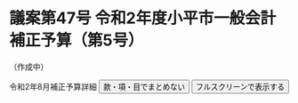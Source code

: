 # 議案第47号 令和2年度小平市一般会計補正予算（第5号）
（作成中）

<!--
<i class="fa fa-gavel" aria-hidden="true"></i> 総務委員会付託

<fieldset class="point">
  <legend>
    <h2 class="point"> ポイント </h2>
  </legend>
  <p class="point">✔ 総額約億円 ＝ 国億 ＋ 都億 ＋ 小平市 ( 市債億 ＋ 一般財源億円 )</p>
  <p class="point">✔ </p>
  <p class="point">✔ </p>
  <p class="point">✔ </p>
  <p class="point">✔ </p>
  <p class="point">✔ </p>
  <p class="point">✔ </p>
</fieldset>

<fieldset class="sanpi">
  <legend>
    <h2 class="sanpi">❌⭕️ 私（安竹洋平）の判断： </h2>
  </legend>
  <p class="sanpi NG">❌ </p>
  <p class="sanpi OK">⭕️ </p>
</fieldset>

## 目次
- [概要](#概要)
- [解説](#解説)
  - [補正予算を分析する](#補正予算を分析する)
    - [👁️‍🗨️ふらっとビューア予算歳出 ver 1.0](#ふらっとビューア予算歳出-ver-10)
    - [ふらっとビューアで予算詳細を見る](#ふらっとビューアで予算詳細を見る)
    - [それぞれの費用内訳](#それぞれの費用内訳)
      - [教育費](#教育費)、[総務費](#総務費)、[民生費](#民生費)、[衛生費](#衛生費)、[商工費](#商工費)、[土木費](#土木費)
- [主な質疑（発言順）](#主な質疑発言順)
  - [＠ 本会議](#-本会議)
  - [＠ 総務委員会](#-総務委員会)
    - [総務委員会での賛否](#総務委員会での賛否)
- [本会議でのやり取り](#本会議でのやり取り)
  - [原案に対する討論](#原案に対する討論)
  - [原案に対する賛否](#原案に対する賛否)

## 概要


<details>
<summary>市長報告（クリックで開きます）</summary>

>
</details>

## 解説

### 🕵補正予算を分析する

次に補正予算の内容を見ていきたいと思います。まずは歳入です。

<div id="sainyu-hosei-summary" style="width:100%;height: 350px; margin-top:50px;"></div>
<script type="text/javascript">
  google.charts.load('current', {'packages':['corechart']});
  google.charts.setOnLoadCallback(drawChart);
  function drawChart() {
    var data = google.visualization.arrayToDataTable([
      ['項目', '億円', { role: 'annotation' }],
      ['繰越金', 11.3,   11.3],
      ['地方交付税',    3.91,   3.91],
      ['市債',   2.30,   2.30],
      ['国庫支出金\n国庫補助金',    2.05,   2.05],
      ['都支出金\n都補助金', 0.221,   0.221],
      ['繰入金\n特別会計繰入金', 0.228,   0.228],
      ['諸収入\n雑入', 0.0014, 0.0014],
      ['財産収入\n財産売払収入', -0.0040,   -0.0040],
      ['使用料',    -0.028,   -0.028],
      ['繰入金\n基金繰入金', -2.23,   -2.23],
    ]);
    var options = {
      fontName: "UD デジタル 教科書体 N-R",
      legend: {
        position: 'in',
        alignment: 'end',
        maxLines: 3,
        textStyle: {
          fontSize: 16
        },
      },
      title: '歳入補正額',
      titleTextStyle: {
          fontSize: 18
      },
      series: {
        0: {
            annotations: {
              textStyle: {
                color: 'black',
                fontName: 'UD デジタル 教科書体 N-R',
                fontSize: 18,
              },
            },
        }
      },
      vAxis: {
        format: '#.##億円',
        textStyle: {
          fontName: 'UD デジタル 教科書体 N-R',
          fontSize: 18,
        },
        viewWindow: {
          min: -3,
          max: 14
        },
      },
      chartArea:{top:30,height:'75%'}
    };
    var chart = new google.visualization.ColumnChart(document.getElementById('sainyu-hosei-summary'));
    chart.draw(data, options);
  }
</script>

歳入を金額順に並べました。

<div id="saisyutu-zaigen-summary" style="width:100%;height: 600px;margin-top:50px;"></div>
<script type="text/javascript">
  google.charts.load('current', {'packages':['corechart']});
  google.charts.setOnLoadCallback(drawChart);
  function drawChart() {
    var data = google.visualization.arrayToDataTable([
      ['項目', '使用料及び手数料', '国庫支出金', '都支出金', '諸収入', '地方債', 'その他', '一般財源', 'total', { role: 'annotation' }],
      ['総務費', -0.0280,         0.394,       0,         0.0199,   0.105,    -0.00400, 11.4,      0,       11.9],
      ['民生費', 0,               1.930,       0.484,     0,        0.361,    0,        4.12,      0,       6.90],
      ['衛生費', 0,               0,           0.0751,    0,        0,        0,        0.0674,    0,       0.142],
      ['予備費', 0,               0,           0,         0,        0,        0,        0.0559,    0,       0.0559],
      ['消防費', 0,               0.00062,     0.00126,   0,        0,        0,        0.00001,   0,       0.00189],
      ['商工費', 0,               0,           -0.0060,   0,        0,        0,        -0.0102,   0,       -0.0162],
      ['農業費', 0,               0,           -0.0060,   0,        0,        0,        -0.0207,   0,       -0.0267],
      ['議会費', 0,               0,           0,         0,        0,        0,        -0.0349,   0,       -0.0349],
      ['土木費', 0,               -0.278,      -0.199,    0,        0,        0,        0.123,     0,       -0.354],
      ['教育費', 0,               0,           -0.127,    -0.0185,  0.0590,   -0.528,   -0.174,    0,       -0.789],
    ]);
    var options = {
      fontName: "UD デジタル 教科書体 N-R",
      legend: {
        position: 'out',
        alignment: 'end',
      },
      title: '歳出補正額＆財源内訳（億円）',
      titleTextStyle: {
          fontSize: 18
      },
      pieSliceText: "value",
      chartArea:{top:30,height:'75%'},
      isStacked: true,
      hAxis: {
        slantedTextAngle: 60,
        maxTextLines: 3,
      },
      series: {
        5: {
            annotations: {
              format: '#.##億円',
              textStyle: {
                color: 'black',
                fontName: 'UD デジタル 教科書体 N-R',
                fontSize: 14,
              },
            },
            color: "white",
            visibleInLegend: false
        }
      },
      vAxis: {
        format: '#.##億円',
        textStyle: {
          fontName: 'UD デジタル 教科書体 N-R',
          fontSize: 18,
        },
        viewWindow: {
          min: -1,
          max: 13
        },
      },
      hAxis: {
        textStyle: {
          color: 'black',
          fontName: 'UD デジタル 教科書体 N-R',
        },
      },
    };
    var chart = new google.visualization.ColumnChart(document.getElementById('saisyutu-zaigen-summary'));
    chart.draw(data, options);
  }
</script>

次に歳出について、財源を含めて金額順に並べました。今回最も歳出が大きいのは教育費の約6.5億円で、そのうち約5億円がGIGAスクール構想実現のための経費です。教育費の大半が国庫支出金で賄われていますが、市債1.33億円と、一般財源からも2,470万円が投じられています。それぞれの内訳は以下で説明します。


<div id="kurikosi-meikyo-summary" style="width:100%;height: 350px;margin-top:100px;"></div>
<script type="text/javascript">
  google.charts.load('current', {'packages':['corechart']});
  google.charts.setOnLoadCallback(drawChart);
  function drawChart() {
    var data = google.visualization.arrayToDataTable([
      ['項目', '億円', { role: 'annotation' }],
      ['総務費', 1.88,   1.88],
      ['衛生費', 0.342,  0.342],
      ['民生費', 0,      0],
      ['商工費', 0,      0],
      ['土木費', 0,      0],
      ['教育費', 0,      0],
      ['予備費', 0,      0],
    ]);
    var options = {
      fontName: "UD デジタル 教科書体 N-R",
      legend: {
        position: 'in',
        alignment: 'end',
        maxLines: 3,
        textStyle: {
          fontSize: 16
        },
      },
      title: '歳出のうち繰越明許費（年度内の完了が見込めない分）',
      titleTextStyle: {
          fontSize: 18
      },
      series: {
        0: {
            annotations: {
              textStyle: {
                color: 'black',
                fontName: 'UD デジタル 教科書体 N-R',
                fontSize: 18,
              },
            },
        }
      },
      vAxis: {
        format: '#.##億円',
        textStyle: {
          fontName: 'UD デジタル 教科書体 N-R',
          fontSize: 18,
        },
        viewWindow: {
          min: 0,
          max: 8
        },
      },
      chartArea:{top:30,height:'75%'}
    };
    var chart = new google.visualization.ColumnChart(document.getElementById('kurikosi-meikyo-summary'));
    chart.draw(data, options);
  }
</script>

なお、年度内の完了が見込めない分として約2.2億円が繰越明許費に計上されます。これについて「緊急性のあるコロナ対策に使うべき資金を繰越しして使うとはなにごとか」と問題視する議員も多かったです。私は、内容さえ良ければ、繰越しがあること自体は特に問題ないと思います。しかし以下に記載するように、内容に問題があります。

#### 👁️‍🗨️ふらっとビューア（予算歳出） ver 1.0
小平市の予算書は読みにくく、検索、抽出、並べ替え等のデータ操作ができません。そこでふらっとビューア（予算歳出）というソフトをつくりました。
歳出予算をいろいろな側面から分析することができます。（＊金額の単位は「千円」です）。

続いて、このビューアの使い方とともに、補正予算（歳出）の詳細を見ていきたいと思います。
-->

<div id="grid-container">
  <div class="grid-header" id="grid-header-div" style="width:100%">
    <label>令和2年8月補正予算詳細</label>
    <button id="grouping">款・項・目でまとめない</button>
    <button id="fullscreen">フルスクリーンで表示する</button>
  </div>
  <div id="saisyutu-detail"></div>
</div>

<link rel="stylesheet" href="../css-each/slick.grid.css" type="text/css"/>
<link rel="stylesheet" href="../css-each/jquery-ui.css" type="text/css"/>
<link rel="stylesheet" href="../css-each/slick.pager.css" type="text/css"/>
<link rel="stylesheet" href="../css-each/examples.css" type="text/css"/>
<script src="../js-each/lib/jquery-1.12.4.min.js"></script>
<script src="../js-each/lib/jquery-ui.min.js"></script>

<script src="../js-each/lib/jquery.event.drag-2.3.0.js"></script>
<script src="../js-each/lib/slick.core.js"></script>
<script src="../js-each/lib/slick.formatters.js"></script>
<script src="../js-each/lib/slick.grid.js"></script>
<script src="../js-each/lib/slick.dataview.js"></script>
<script src="../js-each/lib/slick.pager.js"></script>
<script src="../js-each/lib/slick.resizer.js"></script>
<script src="../js-each/lib/slick.groupitemmetadataprovider.js"></script>
<script src="../js-each/lib/slick.autotooltips.js"></script>
<script src="../js-each/lib/slick.cellrangedecorator.js"></script>
<script src="../js-each/lib/slick.cellrangeselector.js"></script>
<script src="../js-each/lib/slick.cellselectionmodel.js"></script>
<script src="../js-each/lib/slick.cellexternalcopymanager.js"></script>
<script src="../js-each/lib/jquery.ui.touch-punch.min.js"></script>
<script src="../js-each/20200908.js"></script>
<script src="../js-each/slickgrid-src.js"></script>

<!--

[4号補正予算補足.xls](4号補正予算補足.xlsx)


#### ふらっとビューアで予算詳細を見る

さて突然ですが、ここからは、ふらっとビューアの使い方を😃タローと🐶ポチの会話形式にてお送りします。

🤔 市債1.33億円は全額GIGAスクールに使われているということだけれど、ふらっとビューアでもそれが調べられるの？

🐶 簡単だワン。次の図を見るワン。（クリック/タップで拡大表示します）  
<img src="./chihosai-filtered.png" alt="ふらっとビューア・地方債フィルタ" data-zoomable="">  
まず、左上の方にある『款・項・目でまとめない』ボタンを押すと、図のように費用項目一覧が表示されるワン。そうしたら「地方債（市債）」のフィルタに「>0」を入れるワン。これで、市債の金額が0より大きい事業、つまり「市債が使われている事業」を全て抽出できるワン。

🤔 「小（中）学校施設維持管理事業」が表示されてるね、これがGIGAスクール？

🐶 事業名からどんな内容なのかが分からないときには、この事業名でまたフィルタをかければいいワン。今回はGIGAスクール構想を進めるための事業だということが分かるワン。他には出てこないので、市債全額がこの事業に使われていることが分かるワン。
<img src="./sisetu-iji-jigyo-filtered.png" alt="ふらっとビューア・施設維持管理事業フィルタ" data-zoomable="">

😲 なるほど。ところで最初にフィルタに入れた「>0」はどういう意味？

🐶 「0より大きい数値だけ抽出せよ」という意味だワン。数値列には以下の記号が使えるワン。

<table class="simple">
<caption style="text-align:left;">数値列のフィルタに使用できる記号</caption>
<tr><th>記号</th><th>意味</th><th>例</th><th>例の意味</th></tr>
<tr><td>=</td><td>等しい</td><td>=123</td><td>123と等しいものだけ抽出</td></tr>
<tr><td>!=</td><td>等しくない</td><td>!=123</td><td>123と等しくないものだけ抽出</td></tr>
<tr><td>></td><td>より大きい</td><td>>123</td><td>123より大きいものだけ抽出</td></tr>
<tr><td>>=</td><td>以上</td><td>>=123</td><td>123以上のものだけ抽出</td></tr>
<tr><td><</td><td>より小さい</td><td><123</td><td>123より小さいものだけ抽出</td></tr>
<tr><td><=</td><td>以下</td><td><=123</td><td>123以下のものだけ抽出</td></tr>
</table>

😮 ふ～ん。ところで「小（中）学校施設維持管理事業」の詳細を見ると、「電算関係業務委託」と「教材教具等購入費」で、タブレットPC端末、電源キャビネットと書いてあるけれども、電算関係業務委託ってなに？タブレットの台数や用途は？

🐶 予算書のデータから分かるのはここまで。さらに詳しい内容は、別の資料を見たり理事者に確認したりする必要があるワン。今回は後述する質疑を参考にして欲しいワン。

😟 予算書にもう少し情報を追記してほしいところだね。GIGAスクール関係の他の費用は見られる？

🐶 タグのところにデータが入っていれば検索できるワン。今回は「GIGAスクール構想実施による増」というワードが設定されているので、すぐに検索できるワン  
<img src="./giga-filtered.png" alt="ふらっとビューア・GIGAフィルタ" data-zoomable="">

😲 「通信運搬費」というのが新しくヒットしたね。これはたしか、お知らせを郵送する際の送料などのことだったね。

🐶 そうだワン。ちなみに文字の列には今のところ以下2つの記号が使えるワン。

<table class="simple">
<caption style="text-align:left;">文字列のフィルタに使用できる記号</caption>
<tr><th>記号</th><th>意味</th><th>例</th><th>例の意味</th></tr>
<tr><td>=</td><td>完全一致</td><td>=修繕料</td><td>「修繕料」と完全に一致するものだけ抽出</td></tr>
<tr><td>!</td><td>不一致</td><td>!修繕料</td><td>「修繕料」を含まないものだけ抽出</td></tr>
</table>

🐶 さて、市債の使い道は分かったので一旦置いておいて、今度はためしに費用の金額順に並べて「なにに大きなお金を使っているのか」を確認してみるワン。列のタイトルをクリックすると並べ替えができるので、「金額」を2回クリックして降順に並べ替えるワン。GIGAスクールについては先ほど調べたので、タグのフィルターに「!GIGA」と入力して、抽出しないようにしておくワン。  
<img src="./amount-rank.png" alt="ふらっとビューア・金額で並べ替え" data-zoomable="">

🐶 ちなみに詳細のところに▼が記載されているものは、詳細が複数行に渡ることを示していて、マウスカーソルを乗せるかクリックすることで、その内容が表示されるワン。  
<img src="./detail-show.png" alt="ふらっとビューア・詳細表示" data-zoomable="">

😐 ふむふむ。一番金額の多い2.6億円の地域活性化事業って？

🐶 これは[補足資料](4号補正予算補足.xslx)に書いてあるのだけれど、キャッシュレス購入へのポイント付与事業だワン。市内店舗等でキャッシュレス購入を行った際に30%ポイント還元するという事業用の資金で、全額臨時交付金を充当するものだワン。

😐 あと、昭和病院の負担金が約1.8億円もあるの？

🐶 新型コロナウイルス感染症の影響で昭和病院の収益が下がっていて、それを補填するための支出だワン。詳しくは以下の答弁概要を見るワン。これも全額臨時交付金の充当だワン。ここで思うのは、病院に来院する人が減っているのであれば、全体の医療費が下がることで市民には良いことのはず、ということ。それから今後この補填金をずっと支払わなくてはならないような契約になっているのか等についても、精査の必要があるワン。

> 昭和病院はコロナの影響で外来・入院ともにかなりの減で、今年度中の影響額は約7.5億円。東京都補正予算（総額200億円、130の医療機関に）での財政支援で1～2億円が昭和病院に来る。それを除いたうち、主幹部長会、開設者協議会等で協議し、限度5億円を決定。小平市の負担分1.8億円は令和2年度の分布金を参考に決定。（篠宮 健康保険担当部長の答弁を、安竹が要約）

😐 庁舎エレベーターの改修に1.2億円と書いてあるけれども、故障でもしたの？

🐶 本庁舎のエレベーター2機分、コロナ禍に対応して、空調設備を新しくするための改修工事だそうだワン。故障しているわけでも、すぐに特別なメンテナンスが必要なわけでもないワン。

😱 そんな不急のことに1.2億円も支出しているの？！

🐶 それ以外にも、以下に説明があるけれど、ツケ払い、不急のものへの支出が多いワン。もっとICT環境整備など将来のことに投資して欲しいワン。このままだと、市税も減るわけだし、すごいスピードで先細りになると思うワン。

#### それぞれの費用内訳
ここからはそれぞれの費用について詳細を見ていきます。

##### 教育費

<div id="kyouiku-hi-uchiwake" style="width:100%;height: 350px;"></div>
<script type="text/javascript">
  google.charts.load('current', {'packages':['corechart']});
  google.charts.setOnLoadCallback(drawChart);
  function drawChart() {
    var data = google.visualization.arrayToDataTable([
      ['費目', '億円', { role: 'annotation' }],
      ['小学校費：学校管理費',     4.26,   4.26],
      ['中学校費：学校管理費',     1.90,   1.90],
      ['保健体育費',              0.200, 0.200],
      ['教育総務費',              0.0840, 0.0840],
      ['社会教育費',              0.0782, 0.0782],
    ]);
    var options = {
      fontName: "UD デジタル 教科書体 N-R",
      legend: {
        position: 'in',
        alignment: 'end',
        maxLines: 3,
        textStyle: {
          fontSize: 16
        },
      },
      title: '教育費内訳',
      titleTextStyle: {
          fontSize: 18
      },
      series: {
        0: {
            annotations: {
              textStyle: {
                color: 'black',
                fontName: 'UD デジタル 教科書体 N-R',
                fontSize: 18,
              },
            },
        }
      },
      vAxis: {
        format: '#.##千万円',
        textStyle: {
          fontName: 'UD デジタル 教科書体 N-R',
          fontSize: 18,
        },
      },
      chartArea:{top:30,height:'75%'}
    };
    var chart = new google.visualization.ColumnChart(document.getElementById('kyouiku-hi-uchiwake'));
    chart.draw(data, options);
  }
</script>

小学校費は、上記したGIGAスクールのタブレット以外に、小学校再開に伴う感染症対策・学習補償等支援事業、小学校移動教室運営事業（約780万円）があります。移動教室については本当に実施するのか、今後検討だそうです。以下の図で、分類が分かりやすくなるように赤枠を付けてみましたが、逆に見にくくなっているかもです💦。  
<img src="./syogakko-hi.png" alt="ふらっとビューア・小学校費詳細" data-zoomable="">

中学校費も小学校費と同様です。移動教室のバス・自動車借上料が小学校の10分の1未満という点は気になります。  
<img src="./chugakko-hi.png" alt="ふらっとビューア・中学校費詳細" data-zoomable="">

保健体育費は、市民総合体育館の事業継続支援に約1,600万円と、給食の器具費です。事業継続支援の内容が気になるところです。
<img src="./hoken-taiiku.png" alt="ふらっとビューア・保健体育費詳細" data-zoomable="">

##### 総務費

<div id="soumu-hi-uchiwake" style="width:100%;height: 350px;margin-top:30px;"></div>
<script type="text/javascript">
  google.charts.load('current', {'packages':['corechart']});
  google.charts.setOnLoadCallback(drawChart);
  function drawChart() {
    var data = google.visualization.arrayToDataTable([
      ['費目', '億円', { role: 'annotation' }],
      ['一般管理費',         1.24,   1.24],
      ['情報システム運営費',   0.967, 0.967],
      ['市民文化会館費',      0.626,  0.626],
      ['安全安心まちづくり費', 0.554, 0.554],
      ['地域振興費',          0.236, 0.236],
      ['諸費',               0.0198, 0.0198],
    ]);
    var options = {
      fontName: "UD デジタル 教科書体 N-R",
      legend: {
        position: 'in',
        alignment: 'end',
        maxLines: 3,
        textStyle: {
          fontSize: 16
        },
      },
      title: '総務費内訳',
      titleTextStyle: {
          fontSize: 18
      },
      series: {
        0: {
            annotations: {
              textStyle: {
                color: 'black',
                fontName: 'UD デジタル 教科書体 N-R',
                fontSize: 18,
              },
            },
        }
      },
      vAxis: {
        format: '#.##千万円',
        textStyle: {
          fontName: 'UD デジタル 教科書体 N-R',
          fontSize: 18,
        },
      },
      chartArea:{top:30,height:'75%'}
    };
    var chart = new google.visualization.ColumnChart(document.getElementById('soumu-hi-uchiwake'));
    chart.draw(data, options);
  }
</script>

<img src="./soumuhi-detail.png" alt="ふらっとビューア・総務費詳細" data-zoomable="" style="z-index:999">

<strong>一般管理費</strong>は、庁舎エレベーター2基の空調設備改修工事に約1.2億円。本庁正面にある3基のうち左側の1基と、庁舎裏手にあるエレベーター1基です。いずれも故障しているわけでなく、換気のための工事です。3基あるうち中央の2号機は、必要な部品の生産が終了しているため停止したままです。もし今回の改修が「本来直さなければいけないところをコッソリ直す」ということであれば、ツケ払いの事業ということになります。換気機能だけであれば、不要もしくは不急の事業になります。そもそも換気扇を取り替えればいいだけではないでしょうか。なお、エレベーターの耐用年数は長くて25年程度らしいのですが、庁舎は建設から38年経っています。やはり、老朽化が進んでいるところを直すツケ払いの工事なのではないでしょうか。

<div class="redbox">

- 新庁舎等エレベーターの耐用年数は、とうに過ぎているのではないか
- 当初、耐用年数が過ぎた場合はどうするつもりだったか
- 今後エレベーターをどうする予定か

</div>

<strong>情報システム運営費</strong>は電算関係業務委託関係に約9,700万円計上しており、内訳は次の通りです（その他項目に及ぶところもあり、合計は9,700万円になっていません）。

<table class="simple">
<tr><th>事業</th><th>金額（円）</th></tr>
<tr><td>公共施設予約システム利用対象施設拡大 <br>(地域センター、ルネこだいらを追加し再構築）</td><td>約4,900万円</td></tr>
<tr><td>証明書コンビニ交付に向けたシステム構築</td><td>約3,400万円</td></tr>
<tr><td>都市計画、建築行政、道路管理にかかる地図情報等の<br>インターネット公開に向けたシステム構築</td><td>約1,400万円</td></tr>
</table>

今の時代、予約システム開発に約4,900万円も投じるとは、にわかには信じられません😨。キャッシュレス決済機能も持たせるということですが、詳しい人なら高校生でも開発できる内容と思います。私に発注してくれるなら、アプリも対応して6か月納期の400万円程度で請け負いたい😋それでも高いくらいです。予約画面などはシンプルでいいのですから、4,900万円という金額は本当に法外だと思います。また、キャッシュレス決済ということは、公民館の使用料100%減免措置撤廃の動きと絡んでいるはずです（減免措置撤廃反対といつも主張している共産党からは特に質問がありませんでした）。特に精査が必要な事業であり、今後の一般質問等で追求していきます。これは不要とまでは言いませんが、「異常にお金がかかりすぎている事業」ということになります。

<div class="redbox">

- 予約システムの詳細（器具貸出など拡張性は）、予算の根拠は
- このシステムの利用で年間どれくらいの収入アップを目指しているのか
- 予約の手続きが減ることで職員数を減らすことなどがあるのか

</div>

<strong>市民文化会館（ルネこだいら）費</strong>は、ルネこだいらの空調設備改修に約4,900万円、入口の一か所を自動ドアにするために約900万円の支出です。空調設備の改修は、コロナ禍に対応するためのものかと思ったら、主に故障していた部品を交換するためということです。つまり、ツケ払いの事業です。ルネこだいらは文化的なイベントを行う際には良い施設と思いますが、毎年非常に多くのコストがかかる金食い虫であり、ルネこだいら自体を精査する必要があると考えています。

<div class="redbox">

- ルネこだいらを解剖して調査する

</div>

<strong>安全安心まちづくり費</strong>は、防災施設及び備蓄品の整備事業ということで、消耗品や、災害時テント⛺、応急給水等資機材倉朧、災害時ベッド、避難所用発電機等に合計約4,700万円かけています。コロナ禍というよりは災害用のような気がしますが、それでも臨時交付金が使えるのですね。そう考えるとかなり自由度が高い交付金なのではないかと思います。これはまぁ良いでしょう。

<strong>地域振興費</strong>は、地域センターと元気村おがわ東の空調設備及び修繕費に合計約2,300万円かかっています。また平櫛田中彫刻美術館の除菌消臭器に約52万円予算計上していますが、これについては、なぜ臨時交付金ではなく一般財源から19万円を支出しているのか気になります。こちらもツケ払い、もしくは不要不急の事業だと思います。

##### 民生費

<div id="minsei-hi-uchiwake" style="width:100%;height: 350px;margin-top:50px;margin-bottom:30px;"></div>
<script type="text/javascript">
  google.charts.load('current', {'packages':['corechart']});
  google.charts.setOnLoadCallback(drawChart);
  function drawChart() {
    var data = google.visualization.arrayToDataTable([
      ['費目', '億円', { role: 'annotation' }],
      ['社会福祉総務費',      0.677,   0.677],
      ['保育所運営費',      0.405,  0.405],
      ['児童福祉総務費',      0.311, 0.311],
      ['学童クラブ費', 0.300, 0.300],
      ['児童助成費', 0.2160, 0.2160],
      ['障害者福祉施設管理費', 0.0915, 0.0915],
      ['児童福祉施設管理費', 0.0644, 0.0644],
      ['児童館運営費', 0.0150, 0.0150],
      ['障害者自立支援給付費', 0.0110, 0.0110],
    ]);
    var options = {
      fontName: "UD デジタル 教科書体 N-R",
      legend: {
        position: 'in',
        alignment: 'end',
        maxLines: 3,
        textStyle: {
          fontSize: 16
        },
      },
      title: '民生費内訳',
      titleTextStyle: {
          fontSize: 18
      },
      series: {
        0: {
            annotations: {
              textStyle: {
                color: 'black',
                fontName: 'UD デジタル 教科書体 N-R',
                fontSize: 18,
              },
            },
        }
      },
      vAxis: {
        format: '#.##千万円',
        textStyle: {
          fontName: 'UD デジタル 教科書体 N-R',
          fontSize: 18,
        },
      },
      chartArea:{top:30,height:'75%'}
    };
    var chart = new google.visualization.ColumnChart(document.getElementById('minsei-hi-uchiwake'));
    chart.draw(data, options);
  }
</script>

<img src="./kosodate-sienka-hi.png" alt="ふらっとビューア・民生費（子育て支援課）詳細" data-zoomable="" style="z-index:999">

<strong>民生費の子育て支援課分について</strong>は、至極まっとうな内容だと思います。学童クラブ指導員の負担増に応じた給与の支給や、児童養護施設等退所者支援給付金で、足りているのかは分かりませんが、無駄はないと思います。唯一ひっかかるとしたら電動自転車くらいのものですが、スタッフの労力と耐用年数を考えると、これは良い投資でしょう。

<img src="./minseihi-other.png" alt="ふらっとビューア・民生費（子育て支援課以外）詳細" data-zoomable="" style="z-index:999">

<strong>民生費の子育て支援課以外の分について</strong>は、住居確保給付金に約6,800万円、市立及び民間の保育施設等臨時休園等に対する支援事業、包括支援事業に合計で約7,100万円、たいよう福祉センターとあおぞら福祉センターの庁用器具費に880万円というのは内容が気になるところですが、特に問題はなさそうです。


##### 衛生費

<div id="eisei-hi-uchiwake" style="width:100%;height: 350px;margin-top:100px;"></div>
<script type="text/javascript">
  google.charts.load('current', {'packages':['corechart']});
  google.charts.setOnLoadCallback(drawChart);
  function drawChart() {
    var data = google.visualization.arrayToDataTable([
      ['費目', '億円', { role: 'annotation' }],
      ['保険衛生総務費',      2.38,   2.38],
      ['保健衛生指導費', 0.0966, 0.0966],
      ['清掃総務費', 0.0148, 0.0148],
      ['塵芥処理費',  0.0342, 0.342],
      ['循環資源推進費',      0.00363,  0.00363],
    ]);
    var options = {
      fontName: "UD デジタル 教科書体 N-R",
      legend: {
        position: 'in',
        alignment: 'end',
        maxLines: 3,
        textStyle: {
          fontSize: 16
        },
      },
      title: '衛生費内訳',
      titleTextStyle: {
          fontSize: 18
      },
      series: {
        0: {
            annotations: {
              textStyle: {
                color: 'black',
                fontName: 'UD デジタル 教科書体 N-R',
                fontSize: 18,
              },
            },
        }
      },
      vAxis: {
        format: '#.##千万円',
        textStyle: {
          fontName: 'UD デジタル 教科書体 N-R',
          fontSize: 18,
        },
      },
      chartArea:{top:30,height:'75%'}
    };
    var chart = new google.visualization.ColumnChart(document.getElementById('eisei-hi-uchiwake'));
    chart.draw(data, options);
  }
</script>

<img src="./eiseihi-detail.png" alt="ふらっとビューア・衛生費詳細" data-zoomable="" style="z-index:999">

<strong>保険衛生費</strong>は、昭和病院の負担金が約1.8億円、健康センターのエレベーター改修が約5,700万円。先ほど述べたように、昭和病院の負担金については精査が必要です。エレベーターの改修は主に老朽化が激しくなっていることに対応ということですから、ツケ払いの事業ということです。それ以外は特に問題のない予算だと思います。

<div class="redbox">

- 昭和病院の負担金に関する契約等詳細
- 今後この状況が継続する際の負担に関する取り決めと決定の経緯
- 全体的に病院の外来・入院者数減による国保費用の減と比較してどうか

</div>

##### 商工費

<div id="syoukou-hi-uchiwake" style="width:100%;height: 350px;margin-top:100px;"></div>
<script type="text/javascript">
  google.charts.load('current', {'packages':['corechart']});
  google.charts.setOnLoadCallback(drawChart);
  function drawChart() {
    var data = google.visualization.arrayToDataTable([
      ['費目', '億円', { role: 'annotation' }],
      ['商工振興費',      0.200,   0.200],
    ]);
    var options = {
      fontName: "UD デジタル 教科書体 N-R",
      legend: {
        position: 'in',
        alignment: 'end',
        maxLines: 3,
        textStyle: {
          fontSize: 16
        },
      },
      title: '商工費内訳',
      titleTextStyle: {
          fontSize: 18
      },
      series: {
        0: {
            annotations: {
              textStyle: {
                color: 'black',
                fontName: 'UD デジタル 教科書体 N-R',
                fontSize: 18,
              },
            },
        }
      },
      vAxis: {
        format: '#.##千万円',
        textStyle: {
          fontName: 'UD デジタル 教科書体 N-R',
          fontSize: 18,
        },
      },
      chartArea:{top:30,height:'75%'}
    };
    var chart = new google.visualization.ColumnChart(document.getElementById('syoukou-hi-uchiwake'));
    chart.draw(data, options);
  }
</script>

<img src="./syoukouhi-detail.png" alt="ふらっとビューア・商工費詳細" data-zoomable="" style="z-index:999">

<strong>商工費</strong>は約2千万円となっていますが、家賃支援で確保していた約2.5億円を地域消費活性化事業として「キャッシュレス購入へのポイント付与 (市内店舖等で30%ポイント還元）」2.6億円に組み替えています。実際は2.6億円の事業を始めるということです。

委員会質疑での答弁で、キャッシュレスポイント事業の経済波及効果について、30%還元なので［予算2.6億円 x 100/30 = 約8.7億円］の効果があると言っていますが、これは間違っています。経済波及効果は「新たな需要」に対するものですので、「30%ポイントが付くから、使う予定がなかったものに使う」購買だけを対象にするべきです。それがいくらなのかはまた別の指標を用いて計算しなければなりません。また、キャッシュレス購入にすぐ対応できない高齢者にはメリットがないという点、利用者のみがメリットを受けるという点も問題です。私はそういった理由からこの事業にはあまり賛成ではありません。2.6億円はICT環境整備に使ってもらいたいところですが、家賃支援に設定していた分の流用で同じ商工費の同じ目内でしか使えないということだそうで、困ったことです。

<div class="redbox">

- 2.6億円の予算すべてがポイント還元分に使われるのか
- 経済波及効果の計算方法は間違えているので変える必要がある
- キャッシュレス事業者への手数料は
- 限られた1, 2社が利益を得る状況で良いのか

</div>

また、こだいら観光まちづくり協会への580万円（第2弾「モリモリ食べてモリあげよう」）も、どれだけ効果が上がるものなのか事後検証が必要なところです。そもそも第1弾の効果はあったのでしょうか。

<div class="redbox">

- 第1弾の効果は上がっているのか、反省点や課題、改善策は
- 効果検証

</div>

##### 土木費

<div id="doboku-hi-uchiwake" style="width:100%;height: 350px;margin-top:100px;"></div>
<script type="text/javascript">
  google.charts.load('current', {'packages':['corechart']});
  google.charts.setOnLoadCallback(drawChart);
  function drawChart() {
    var data = google.visualization.arrayToDataTable([
      ['費目', '億円', { role: 'annotation' }],
      ['都市計画総務費',      0.571,   0.571],
      ['公園緑地費',      0.323,   0.323],
    ]);
    var options = {
      fontName: "UD デジタル 教科書体 N-R",
      legend: {
        position: 'in',
        alignment: 'end',
        maxLines: 3,
        textStyle: {
          fontSize: 16
        },
      },
      title: '土木費内訳',
      titleTextStyle: {
          fontSize: 18
      },
      series: {
        0: {
            annotations: {
              textStyle: {
                color: 'black',
                fontName: 'UD デジタル 教科書体 N-R',
                fontSize: 18,
              },
            },
        }
      },
      vAxis: {
        format: '#.##千万円',
        textStyle: {
          fontName: 'UD デジタル 教科書体 N-R',
          fontSize: 18,
        },
      },
      chartArea:{top:30,height:'75%'}
    };
    var chart = new google.visualization.ColumnChart(document.getElementById('doboku-hi-uchiwake'));
    chart.draw(data, options);
  }
</script>

<img src="./dobokuhi-detail.png" alt="ふらっとビューア・土木費詳細" data-zoomable="" style="z-index:999">

<strong>土木費</strong>は、コミュニティバス・タクシーの事業継続支援に合計約5,700万円、公園の修繕料として3,200万円が計上されています。事業継続支援と銘打っていますが、実際は耐用年数が過ぎている車両の更新費用が含まれており、明らかなツケ払いの事業です。特にコミュニティタクシーは運行中にエンジンが止まってしまうようなことも年に2回ほどある状況だそうです。なぜ今まで見直しをしてこなかったのでしょうか。安全性に問題はなかったのでしょうか。また、運休中に従業員は休暇扱いになっていたのかも気になるところです。

<div class="redbox">

- 老朽化でエンジンが止まるような状態で安全な運行ができるのか、早急な見直しが必要では
- 運休中、従業員は休暇扱いだったのか

</div>

また、公園修繕料は公園遊具の感染症対策ということで、砂場に抗菌砂を入れて攪拌することと、遊具に抗菌塗料を塗るとのことです。いずれも新型コロナに効果が認められているものではありません。昨年度の遊具安全点検で、特に危険なもの、砂が減っていたものを優先的に行うということで、やはり普段からやるべきだった事をコロナにかこつけて実施しているという、ツケ払いの事業になります。

<div class="redbox">

- 昨年度安全点検で遊具に特に危険なものがあったのに放置していたのか

</div>


以上が今回補正予算の概要です。さらに細かい部分については、次の質疑概要をご参照ください。この補正予算は総務委員会に付託されており、総務委員でない私は詳しい質問ができません。私は本会議においてある程度質問し、あとの細かい質問は総務委員である橋本久雄議員に託しました。答弁で詳細が得られなかったり、質問が足りていなかった部分については、今後確認していきたいと思います。

## 主な質疑（発言順）
{{#include ../partials/situgi_hanrei.md}}

### ＠ 本会議
<!--
<table class="qanda"><tr><td><i class="fa fa-question-circle hitori" aria-label="一人会派 その他議員による質問"></i></td><td>
（）
</td></tr></table>
<table class="qanda"><tr><td><i class="fa fa-question-circle-o" aria-label="その他議員による質問"></i></td><td>
</td></tr></table>
<table class="qanda"><tr><td><i class="fa fa-question-circle hitori yasutake" aria-label="安竹による質問"></i></td><td>
（安竹 洋平）
</td></tr></table>

- [中江 美和 議員の質疑](#nakae-miwa)
- [伊藤 央 議員の質疑](#itou-hisasi)
- [安竹 洋平 議員の質疑](#yasutake-yohei)


<div id="nakae-miwa"></div>

<table class="qanda"><tr><td><i class="fa fa-question-circle hitori" aria-label="一人会派 その他議員による質問"></i></td><td>
商工費は2千万円弱で全体の5%しかない。他市のように地域振興券等の施策を行わなかったかのはなぜか。（中江 美和）
</td></tr></table>

> 家賃支援の組み替えのため全体では計上が少ないがキャッシュレス決済によるポイント付与2.6億円を計上している。（余語 地域振興部長）

<br>
<table class="qanda"><tr><td><i class="fa fa-question-circle hitori" aria-label="一人会派 その他議員による質問"></i></td><td>
組み替えであり商工費での新規事業ではない。他市では補正予算に占める商工費の割合が、武蔵野市50%, 町田市60%、三鷹市50%と半分以上ある。他市の動向をどう捉えており、なぜ経済支援ができないのか。（中江 美和）
</td></tr></table>

> これまでは国や都の施策から漏れた部分に、家賃支援、感染拡大防止にかかる消毒液、マスク等小平市独自の支援をしてきており、今回はポイント還元を行っている。全体的な額では他市と比較していないが、市として適切に支援している。（余語）

<br>
<table class="qanda"><tr><td><i class="fa fa-question-circle hitori" aria-label="一人会派 その他議員による質問"></i></td><td>
繰越し明許費が2.2億円ある。緊急を要する予算であるにもかかわらず、次年度に繰り越すものを4つ挙げた理由と、完了の時期は。今年度中に事業完了が見込めないものはどうするか。（中江 美和）
</td></tr></table>

> 大型またはシステム改修に係る事業は年度内完了が難しい。完了時期は未定で契約後事業者との調整で決まる。いずれもwithコロナ時代に対応した事業。早い着手が必要。事業が完了しないものは繰り越す。交付金は繰り越せる。最大活用する。（津嶋 企画政策部長）

<div id="itou-hisasi"></div>

<br>
<table class="qanda"><tr><td><i class="fa fa-question-circle hitori" aria-label="一人会派 その他議員による質問"></i></td><td>
補正予算第2、第3号の執行率は。執行率が低い事業は。（伊藤 央）
</td></tr></table>

> 個々の執行率は把握できていない。家賃支援は利用が伸びなかったため（組み替えて）財源活用している。福祉関係の施設においても執行率は伸びていないが、減収がどれくらいかはレセプトが入ってから確認するのでタイミングが遅れる。（津嶋）

<br>
<table class="qanda"><tr><td><i class="fa fa-question-circle hitori" aria-label="一人会派 その他議員による質問"></i></td><td>
PCR検査センターはどうなっているか、場所は決まったか。（伊藤 央）
</td></tr></table>

> PCRセンターの場所は医師会と市内病院と連携し、そこで実施する。現在担当医師の割り振りを行っている。（篠宮 健康保険担当部長）

<br>
<table class="qanda"><tr><td><i class="fa fa-question-circle hitori" aria-label="一人会派 その他議員による質問"></i></td><td>
場所は決まったのか。市民には非公開か。近隣に周知は行うか。（伊藤 央）
</td></tr></table>

> 場所はほぼ決まっている。公表は予定していない。（感染の可能性のある人が）かかりつけ医もしくは保健所等に電話して、検査が必要な場合に予約してもらい、センターに行く。近隣への周知は病院の敷地を利用するため、特に考えていない。（篠宮）

<br>
<table class="qanda"><tr><td><i class="fa fa-question-circle hitori" aria-label="一人会派 その他議員による質問"></i></td><td>
感染拡大の要因が分からないと感染防止対策が打てない。通勤、職場、大学生が市内の飲み会で感染か、分からない。小平市の傾向としてどういう傾向があるか。（伊藤 央）
</td></tr></table>

> 小平保健所から詳細の連絡はない。聞き取りでは、傾向として20代～30代が多い。発生源は都内の飲食店や劇場。市内でクラスター発生はまだ聞いていない。（篠宮）

<br>
<table class="qanda"><tr><td><i class="fa fa-question-circle hitori" aria-label="一人会派 その他議員による質問"></i></td><td>
人が集まる施設、非接触への対応が入っているが、そういったところに人が集まることを市は容認するのか。（伊藤 央）
</td></tr></table>

> 公民館、地域センター、福祉会館の集会施設について、部会で各担当が情報交換、国の業種別ガイドライン、都のロードマップ等に沿い、それが守られると分かった段階で徐々に開放。人数の増加については国、東京都の方針に従って適切に対応。（河原 危機担当部長）

<br>
<table class="qanda"><tr><td><i class="fa fa-question-circle hitori" aria-label="一人会派 その他議員による質問"></i></td><td>
国や都のガイドラインに沿って一律で対応するには無理があると言われている。小平市には小平市の対策が必要。その方針はないか。（伊藤 央）
</td></tr></table>

> 各市と同じような形だが施設全体の共通的ルールは定めている。利用の実情に合わせる。カラオケは制限する。市が専門家の意見を取り入れ、制限について考えるのは無理。（河原）

<br>
<table class="qanda"><tr><td><i class="fa fa-question-circle-o" aria-label="その他 議員による質問"></i></td><td>
中小企業支援の家賃補助、予想と異なった理由は。
</td></tr></table>

> 4月中旬に制度設計し、その後緊急事態宣言。持続化給付金制度の創設があり、都はで4月中旬～5月下旬に休業要請が出た。都で感染症拡大防止協力金制度が創設。そういう背景で4月～5月にかけ売り上げが50%以上減の事業者が増加し、市の制度である20%以上～50%未満という要件に当てはまる方が大幅に減少したため。（余語）

<br>
<table class="qanda"><tr><td><i class="fa fa-question-circle-o" aria-label="その他 議員による質問"></i></td><td>
キャッシュレス購入の機器については事業者が購入か、その支援は。
</td></tr></table>

> QRコードを店舗におき、それを読み取ってもらう形式で、機器購入の必要はない。（余語）

<div id="yasutake-yohei"></div>

<br>
<table class="qanda"><tr><td><i class="fa fa-question-circle hitori yasutake" aria-label="安竹による質問"></i></td><td>
全体的にまちをどうしたいというビジョンが感じられない。ビジョンがあればその実現のため有効に資金・時間・人員の投資が行える。ビジョンは市長が与える。端的には、もっとオンライン化できるものをオンライン化する投資を。たとえば：

・外回りの多い職員には全員にタブレットを持たせる  
・全庁舎や市の施設に高速のWifi環境を整える  
・低所得世帯から申請に応じて、タブレット提供、回線環境提供、もしくは補助金拠出  
・公共施設縮小を早める場合、市民活動をオンライン開催にシフトする計画をし、その実験を行う経費を計上する

そういったことは検討しないのか。現状の対応だけで先を見据えた新しいことが感じられない。国からこれだけ自由度の高い補助金は得られない。機会損失として無駄にしている。市長の責任としてどう考えているか。（安竹 洋平）
</td></tr></table>

> 指摘の通り、ICTを活用して極力非接触型の生活になるようにというのは4号補正でも展開している。職員テレワークのタブレットも検討したが、予算付けできなかった。今後予算付けできるようになれば様々な施策に取り組みたい。（津嶋）

<br>
<table class="qanda"><tr><td><i class="fa fa-question-circle hitori yasutake" aria-label="安竹による質問"></i></td><td>
もっと主体的に進めないと。今後国や都からプランが提示されるにしても、事前に実験や活動していれば状況が変わる。今後の補正予算では考えて頂きたい。（安竹 洋平）
</td></tr></table>

> 実験的にという意味ではどこまでできるかわからないが、当初予算ではRPAを進めている。出来るものは進めていきたい。（津嶋）

<br>
<table class="qanda"><tr><td><i class="fa fa-question-circle hitori yasutake" aria-label="安竹による質問"></i></td><td>
GIGAスクール構想でICT支援員の予算がないが、やはり入れないのか。（安竹 洋平）
</td></tr></table>

> 今回はタブレット端末、校内の通信ネットワーク整備、ハード整備を中心に計上している。支援員については端末が整備された後に、どういう風に活用できるかのソフトの課題となる。今後活用性の是非についても考えていく必要があると認識。（川上 教育部長）

<br>
<table class="qanda"><tr><td><i class="fa fa-question-circle hitori yasutake" aria-label="安竹による質問"></i></td><td>
公共施設予約システム改修、地域センターとルネこだいらを予約システムに追加して4,870万円という、にわかには信じがたい金額。今やる必要があるのか。（安竹 洋平）
</td></tr></table>

> 新しく施設を加えるとともに既存のシステムも老朽化しており全体を入れ替える必要がある。キャッシュレス決済ができるような機能も付加していきたい。（津嶋）

<br>
<table class="qanda"><tr><td><i class="fa fa-question-circle hitori yasutake" aria-label="安竹による質問"></i></td><td>
地方創生臨時交付金、小平市への割り当て分を最大限使う予算なのか。（安竹 洋平）
</td></tr></table>

> 小平市に配分額が示されている限度額いっぱいに活用している。（津嶋）

<br>
<table class="qanda"><tr><td><i class="fa fa-question-circle hitori yasutake" aria-label="安竹による質問"></i></td><td>
家賃支援の2.5億円が、同じ（款・項・目の）目のキャッシュレス購入ポイント付与事業2.6億円に組み替え。組み替えは同じ目内でしかできないルールなのか。（安竹 洋平）
</td></tr></table>

> 目内の流用が基本。（余語）

<br>
<table class="qanda"><tr><td><i class="fa fa-question-circle hitori yasutake" aria-label="安竹による質問"></i></td><td>
昭和病院への感染症特別財政支援金約1.8億円の理由は。PCR検査が原因で財政が厳しいなら、今回PCR検査センターを病院施設に設置する際、同様の状況が想定される。その際、小平市が負担するのか。（安竹 洋平）
</td></tr></table>

> 昭和病院はコロナの影響で外来・入院ともにかなりの減で、今年度中の影響額は約7.5億円。東京都補正予算（総額200億円、130の医療機関に）での財政支援で1～2億円が昭和病院に来る。それを除いたうち、主幹部長会、開設者協議会等で協議し、限度5億円を決定。小平市の負担分1.8億円は令和2年度の分布金を参考に決定。外来・入院の減は、PCR検査の影響がないわけではないが、主に受診控えが発生したことによる。PCRセンター設置に際する補助は医師会へ直接補助であり、病院への補助ではない。（篠宮）

<br>
<table class="qanda"><tr><td><i class="fa fa-question-circle hitori yasutake" aria-label="安竹による質問"></i></td><td>
今後、補填する必要は出てこないのか。（安竹 洋平）
</td></tr></table>

> 病院側は経営努力を行い、今後検討していく。各市ともコロナウイルスの影響で財政的に厳しい状況なので、今回のようにすぐ支援できるかというと難しい。（篠宮）

<br>
<table class="qanda"><tr><td><i class="fa fa-question-circle hitori yasutake" aria-label="安竹による質問"></i></td><td>
公園の感染症対策とはなにか。新型コロナに有効性があるか。（安竹 洋平）
</td></tr></table>

> 砂場に抗菌砂を入れ攪拌する。またブランコや滑り台に抗菌塗料や抗菌コート剤を塗る。昨年度の遊具安全点検で、特に危険なもの、砂が減っていたものを優先的に。周辺の公園自粛により普段使われない公園が使われているため、安全安心のために行う。新型コロナ対抗性の商品はまだない。広く細菌類やインフルエンザに効果がある。（田中 環境部長）


### ＠ 総務委員会
{{#include ../partials/yasutake-speak.md:1}} 総務委員会には、一人会派の会から橋本久雄議員が委員として参加しています。

- [橋本 久雄 議員の質疑](#hasimoto-hisao)

<table class="qanda"><tr><td><i class="fa fa-question-circle-o" aria-label="その他 議員による質問"></i></td><td>
地方創生臨時交付金の使途はどこまで限定されているか。
</td></tr></table>

> 地方の実情について様々な取組みについて認められている。（尾崎 財政課長）

<br>
<table class="qanda"><tr><td><i class="fa fa-question-circle-o" aria-label="その他 議員による質問"></i></td><td>
新住民情報システムでコンビニ交付の手数料はいくらか。
</td></tr></table>

> 市民部の方でこれから検討する。（尾崎）

<br>
<table class="qanda"><tr><td><i class="fa fa-question-circle-o" aria-label="その他 議員による質問"></i></td><td>
キャッシュレス決済事業化の背景は。
</td></tr></table>

> 商品券も検討したが、キャッシュレス決済を導入した自治体が7あり、特に混乱や問題なく進んでいることから職員で協議し現時点のベストと考えた。新型コロナは感染すると高齢者ほど重症化するという面で経産省の方でもキャッシュレス化を進めている。（尾崎）

<br>
<table class="qanda"><tr><td><i class="fa fa-question-circle-o" aria-label="その他 議員による質問"></i></td><td>
キャッシュレス決済の経済波及効果は。
</td></tr></table>

> 携帯電話会社の調査によれば現在70代以上の56%がスマホを持っている。経済波及効果は、今回2.6億円分還元するため、30%で割り戻すと約8.7億円ほど。（齋藤 産業振興課長）

<br>
<table class="qanda"><tr><td><i class="fa fa-question-circle-o" aria-label="その他 議員による質問"></i></td><td>
本会議でも質問があったかもしれないが、GIGAスクールのタブレット配備で現場の教員負担が増えることへのサポート、予算に見られないが。
</td></tr></table>

> 導入時に一時的に業務増になることは避けられないが中長期的にはタブレット端末等の活用は業務減になる。9月初旬に開催される都の対応研修などを活用しながら、導入がスムーズにいくよう検討する。（国冨 教育指導担当部長）

<div id="hasimoto-hisao"></div>

<table class="qanda"><tr><td><i class="fa fa-question-circle hitori" aria-label="一人会派 その他議員による質問"></i></td><td>
市民協働・男女参画推進課、地域センター維持管理事業は不要と考えているが、具体的に何をするか。（橋本 久雄）
</td></tr></table>

> 地域センターは、換気用網戸が13館に未設置、トイレの手洗い自動水洗が16館に未設置で、これをつけるもの。空調設備は昨年夏から故障していた3館11基分を修繕。（松尾 市民協働・男女参画推進課長）

<br>
<table class="qanda"><tr><td><i class="fa fa-question-circle hitori" aria-label="一人会派 その他議員による質問"></i></td><td>
市民文化会館管理運営事業で5,635万円が空調設備と大階段入口自動ドア設置で計上、わざわざこの時期にやる必要があるか。中に置いてある消毒液を使えばいい。コロナが終わったころの完成か。（橋本 久雄）
</td></tr></table>

> 不特定多数の来客がドアノブに触れる機会を減らすことでwithコロナ時代に対応させるもの。令和2年に設計、令和3年に繰越明許の予算で設置。完成時期は未定。（島田 文化スポーツ課長）

<br>
<table class="qanda"><tr><td><i class="fa fa-question-circle hitori" aria-label="一人会派 その他議員による質問"></i></td><td>
子ども家庭支援センターの60万円、電気自転車2台計上の必要性は。（橋本 久雄）
</td></tr></table>

> 子ども家庭支援センターは基本的に外に出かけていく。学校の休校で家庭訪問の件数が増えている。平成25年に電動自転車が市から2台貸与あるがワーカーも増えて移動手段が不足するため。（伊藤 子ども家庭部長）

<br>
<table class="qanda"><tr><td><i class="fa fa-question-circle hitori" aria-label="一人会派 その他議員による質問"></i></td><td>
学童クラブの79人の職員は期間限定か、延べ人数が79人ということは実際は何人か。（橋本 久雄）
</td></tr></table>

> 人数は当初予算に記載の79人であり、新しく人を雇うわけではない。新型コロナ対策として学童クラブの部屋、備品やトイレなどの清掃・消毒を会計年度任用職員が行っており、その勤務時間延長によるもの。実際は200人が交替で勤務している。（石野 子育て支援課長）

<br>
<table class="qanda"><tr><td><i class="fa fa-question-circle hitori" aria-label="一人会派 その他議員による質問"></i></td><td>
健康センターエレベーター改修の内容は。今のままでは使えないのか。いつまでに完了か。（橋本 久雄）
</td></tr></table>

> 約30年間使用して老朽化が激しくなっている。3密になる場所で、乗っているときに故障が起きると良くないための改修。また、換気のリニューアルで経年劣化の換気機能低下も防ぐ。空気清浄機能、抗菌ボタンを設置。完了時期は未定だが9か月を想定。（櫻井 健康推進課長）

<br>
<table class="qanda"><tr><td><i class="fa fa-question-circle hitori" aria-label="一人会派 その他議員による質問"></i></td><td>
子育て世代包括支援センター事業はなぜ4月28日から5月28日の1か月に限定したか。（橋本 久雄）
</td></tr></table>

> 緊急事態宣言が5月25日までで、里帰りもできない、親御さんが田舎から出てきて出産手伝いもできない時期として設定。（櫻井）

<br>
<table class="qanda"><tr><td><i class="fa fa-question-circle hitori" aria-label="一人会派 その他議員による質問"></i></td><td>
資源循環課運営事業の148万円具体的な内容は。音響装置とは。（橋本 久雄）
</td></tr></table>

> 使用済みマスクやティッシュの捨て方の問い合わせが市民から、また収集作業員からも周知徹底の要望があり、収集作業者からの広報も考えたもの。（足立 資源循環課長）

<br>
<table class="qanda"><tr><td><i class="fa fa-question-circle hitori" aria-label="一人会派 その他議員による質問"></i></td><td>
観光まちづくり事業581万円は何人分を想定か。（橋本 久雄）
</td></tr></table>

> 5万円食事券10本、3万円食事券30本、1万円食事券100本、5千円食事券200本で、合計340人分の商品を用意。人数参加の想定は特に決めていない。（齊藤）

<br>
<table class="qanda"><tr><td><i class="fa fa-question-circle hitori" aria-label="一人会派 その他議員による質問"></i></td><td>
キャッシュレス事業の対象者想定数は。例えば15歳以上の市民、何割が使うことを想定した設計か。地域振興券なら全市民をカバーできるのでそういうことも考えてもらいたかった。これだけに特化するのは不平等と考えている。（橋本 久雄）
</td></tr></table>

> 昨年1月にNTTドコモの研究所が実施した調査では、男女とも15～49歳までが9割以上、70歳以上では男性56%、女性53%がスマホ所有。経済波及効果は先ほど8.7億円と答弁したが、ポイント利用も考え、総務省計算式に当てはめると13.8億円相当。利用できる方に使ってもらう。（齋藤）

<br>
<table class="qanda"><tr><td><i class="fa fa-question-circle hitori" aria-label="一人会派 その他議員による質問"></i></td><td>
コミュニティバス運行事業支援の積算根拠は。（橋本 久雄）
</td></tr></table>

> 新型コロナの運賃収入不足分を補助。4～6月までは実績値、7月以降は想定値で、2～4月までの前年度比の減少率を傾斜配分しながら本年度内の年間利用者数を算出して計算。（照井 公共交通課長）

<br>
<table class="qanda"><tr><td><i class="fa fa-question-circle hitori" aria-label="一人会派 その他議員による質問"></i></td><td>
小中学校の移動教室は今の時期やらなくてはいけないのか。保護者はやってほしいと言っているのか。（橋本 久雄）
</td></tr></table>

> 現時点では予防対策を行いながら実施する予定。感染者増を踏まえて小・中学校とも今後判断。中学校はスキー教室で1月以降。（飯島 学務課長）

<br>
<table class="qanda"><tr><td><i class="fa fa-question-circle hitori" aria-label="一人会派 その他議員による質問"></i></td><td>
総合体育館の継続資金はどういう内容か。（橋本 久雄）
</td></tr></table>

> 休業に伴い、本来得られた団体及び個人利用の収入、自主事業で行った収入に加え、コロナ対策消耗費の関係を上乗せして補助。（島田 文化スポーツ課長）

<br>
<table class="qanda"><tr><td><i class="fa fa-question-circle hitori" aria-label="一人会派 その他議員による質問"></i></td><td>
本庁舎エレベーター、3つあるうちの真ん中は故障して使えない。右側の1号と、裏にある4号の2つを改修するということだが、なぜ今改修する必要があるのか。（橋本 久雄）
</td></tr></table>

> 3台あるエレベーターは縦穴の空間が共有されており左右どちらかのエレベーターからでないと工事できないため今回は第1号機の工事を予定。エレベーター内換気の安定的な稼働を維持し、適切な換気を行うことが必要と判断した。部品の生産終了で真ん中の2号機は修繕できず動いていないが、1号機の部品を2号機に転用することで4代とも動かせるようにしたい。（原 総務課長）

<br>
<table class="qanda"><tr><td><i class="fa fa-question-circle hitori" aria-label="一人会派 その他議員による質問"></i></td><td>
公共予約システム利用対象施設拡大は、今まで利用対象ではなかった施設も特に問題が生じていたことはなかった。なぜ今やる必要があるのか。（橋本 久雄）
</td></tr></table>

> 地域センター19館は予約システムが入っておらず、申し込み時の窓口混雑を避けるため。電子決済を入れて支払いをキャッシュレスにする。再構築とキャッシュレス対応でかなりの期間と金額になっている。（増原 情報政策課長）

<br>
<table class="qanda"><tr><td><i class="fa fa-question-circle hitori" aria-label="一人会派 その他議員による質問"></i></td><td>
予約システム、いまやっていなくて済んでいるものを、なぜ今やらなくてはならないのか。来年度の当初予算でやったらどうか。いつまでに完了するのか。（橋本 久雄）
</td></tr></table>

> 既存の現行システムも含めた再構築となる。新システムの稼働は令和4年4月から。

<br>
<table class="qanda"><tr><td><i class="fa fa-question-circle hitori" aria-label="一人会派 その他議員による質問"></i></td><td>
証明書のコンビニ交付もなぜ今やる必要があるのか。システム構築に3,387万円のコストがかかり、コンビニ交付自体しなくていいという立場だが、いつ完成するのか。（橋本 久雄）
</td></tr></table>

> 今回の新情報システムの再構築は、ここで事業者のプロポーザルが終わり、優先交渉事業者が決まっている。そこと併せる形でコンビニ交付の構築を進めたい。新住民情報システム再構築の新しいシステム稼働は令和4年1月を予定でそれに動機させた形での稼働開始を予定。（増原 情報政策課長）

> 来年度以降では襲いうという質問だが、コロナ終息後あるいは終息が本当にあるか見えない中で、将来にわたって安全を高めることは大事。現在の新型コロナも形を変え、変質しながら何度か現れることもあるため、今から手を打つことは大事。（津嶋）

<br>
<table class="qanda"><tr><td><i class="fa fa-exclamation-circle hitori" aria-label="一人会派 その他議員による質問"></i></td><td>
今から手を打つ内容がこれでいいのかということを言っている。今やらなければならない事業なのか。当初予算できちんとやるべき。証明書のコンビニ交付は令和4年からスタートなので、こんな中途半端な時期に予算をつけず当初予算につければよい。コロナとどう関係があるのか。ルネこだいらの自動ドアも同じ。一か所だけなので、押して入るドアも残る。コロナ関係ではない。トイレ水洗化、空調設備も1年後や半年後では実際には対応できない。公共施設予約システムもコロナが丁度お金が出るからやったと思っている。こういう事業をコロナにかこつけてやるのはやめて欲しい。第三次もそういうのが結構あった。武蔵野市はそんな事業は一個もない。すべて生活支援、事業支援。今はまだそういう段階で、こういうやり方は非常に問題がある。（橋本 久雄）
</td></tr></table>


<br>
<table class="qanda"><tr><td><i class="fa fa-question-circle-o" aria-label="その他 議員による質問"></i></td><td>
市長の指示はどんなものがあったか。
</td></tr></table>

> 市長の査定も受けている。市内事業者への経済支援は当然のことながら、将来に向けての公共施設あるいは公共サービスを安全に安心して活用していくこともだいじであるということで、そっちの方にも事業展開する必要があるだろうということで指示を受けている。（津嶋）

<br>
<table class="qanda"><tr><td><i class="fa fa-question-circle-o" aria-label="その他 議員による質問"></i></td><td>
キャッシュレス決済の詳細は。
</td></tr></table>

> キャンペーン実施期間は10月から1月まで。1か月間ごとにそれぞれキャッシュレス決済業者に実施してもらう。現時点ではキャッシュレス決済事業者で自治体と協力しているのは1社のみ。市としてもう1社想定しており、調整できれば進める。内容は、支払い額の30%が30日後にポイント付与。1回当たりの付与上限は1千ポイント。期間中の付与ポイント上限は1万ポイント。商品券に限定するよりこちらの方が幅広く使える。市内何か所か、あるいは市役所で説明会を開き、高齢者でも利用できるよう周知徹底する。（齋藤）

<br>
<table class="qanda"><tr><td><i class="fa fa-question-circle-o" aria-label="その他 議員による質問"></i></td><td>
なぜ1か月ごとに区切っているか。
</td></tr></table>

> 1つの理由は1か月に複数のキャッシュレス事業者が入ると、どう扱っていいか分からないという方がいる。もう1つは、市外でポイントを消費する恐れがあるということに対応。ポイントは1か月後につくので、たとえば10月についたポイントは12月に付与される。Aという会社が10月と12月に行えば、10月についた分が12月から使えるため市内で消費してもらう。もう一つは7自治体ですでにキャッシュレス決済が完了しているが、傾向としてキャンペーンの終盤に駆け込み利用が多い。2か月連続で行うより1か月単位で交互に行った方がキャンペーン効果が高い。（齋藤）


<br>
<table class="qanda"><tr><td><i class="fa fa-question-circle-o" aria-label="その他 議員による質問"></i></td><td>
事業継続と新しい生活様式に分けた場合の予算額は。
</td></tr></table>

> 事業継続や生活支援に約5.7億円、新しい生活様式に約6.9億円。（尾崎） ＊これは委員会配布資料に記載されています。

<br>
<table class="qanda"><tr><td><i class="fa fa-question-circle-o" aria-label="その他 議員による質問"></i></td><td>
コミュニティタクシー・コミュニティバスの事業継続支援の内容は。
</td></tr></table>

> 利用者が減少したことによる収入減への事業継続支援補助。感染予防対策補助として、バス・タクシーそれぞれに1台10万円。耐用年数を大幅に超えている車両（バス1台、タクシーは各ルート1台ずつ）を低燃費の車両に更新。終息後の運行事業者の経営支援にもつながる。（照井）

<br>
<table class="qanda"><tr><td><i class="fa fa-question-circle-o" aria-label="その他 議員による質問"></i></td><td>
コミュニティバス・タクシー耐用年数の詳細は。
</td></tr></table>

> コミュニティバスは5年、コミュニティタクシーは4年。車両の走行状況や、故障不具合の状況を見て判断。バス3台のうち1台は昨年度更新、残り2台は購入から12年が経過。タクシーは大沼ルートが7年経過で栄町と鈴木町ルートが5年経過。タクシーについては、いろんな部品やエンジン自体が消耗しており、ここ数年故障などが発生し、途中で止まってしまうことも年に1回、2回くらいある。担当課として計画的に車両の更新は毎年提案している。（照井）

<br>
<table class="qanda"><tr><td><i class="fa fa-question-circle-o" aria-label="その他 議員による質問"></i></td><td>
ルネこだいら空調設備改修の内容は。
</td></tr></table>

> 冷温水器が3台屋上にあるが、そのうち1台がかなり老朽化が進んで不具合もあるため、ヒートポンプチアを取り替える。（島田）

<br>
<table class="qanda"><tr><td><i class="fa fa-question-circle-o" aria-label="その他 議員による質問"></i></td><td>
施設整備全体の予算額は。また市内業者への発注は。
</td></tr></table>

> 正確に抜き出していない。大きく捉えているところだと3.5億円ほど。市内発注はトイレ手洗い自動水洗化、網戸設置、空調設備の改修、公園遊具の塗装・補修は大体市内で出来ると想定。（津嶋）

<br>
<table class="qanda"><tr><td><i class="fa fa-question-circle-o" aria-label="その他 議員による質問"></i></td><td>
防災備品の内容は。
</td></tr></table>

> 主なものとして、使い捨てマスク7万枚、フェースシールド750個、感染防護衣3,000枚、非接触型体温計150台、使い捨て手袋9,000枚、手指消毒液、次亜塩素酸ナトリウムを含む消毒液、毛布2,800枚、タオル2,700枚。（秋田 防災危機管理課長）

<br>
<table class="qanda"><tr><td><i class="fa fa-question-circle-o" aria-label="その他 議員による質問"></i></td><td>
住居確保給付金、利用者増加の実体と、生活保護の件数は。
</td></tr></table>

> 住居確保給付金の新鮮者数は7月27日時点で既に184人。緊急事態宣言下と比較すると減っているが途切れることなく相談が来ている。生活保護の決定件数は5月以降、昨年時期に比べて増えていない。おそらく第二のセーフティネットである住居確保給付金や緊急小口資金の申請があるためまだ生活保護まで至っていない。引き続き事業の広報に務める。（井出 生活支援課長）

<br>
<table class="qanda"><tr><td><i class="fa fa-question-circle-o" aria-label="その他 議員による質問"></i></td><td>
児童養護施設退所者支援給付金について、対象者の要件は。
</td></tr></table>

> ①児童養護施設の退所者であること、他にも、自立支援ホーム、児童自立支援施設、ファミリーホーム（里親）の対象者を含む。②市内在住であること。③基本的に単身者であること。④生活保護等公費により生活費の援助を受けていないこと。⑤「子ども・若者計画」の対象が29歳までであることから基準日5月25日の時点で30才未満であること。あくまで自立して一人で生活している方が困窮に陥ることを支援するため。

<br>
<table class="qanda"><tr><td><i class="fa fa-question-circle-o" aria-label="その他 議員による質問"></i></td><td>
修学旅行が中学校は中止と聞いた。理由は。
</td></tr></table>

> 9月に実施を予定していた中学校5校は都内と関西の感染状況から中止を決定。代替の企画は未定。（国冨）

<br>
<table class="qanda"><tr><td><i class="fa fa-question-circle-o" aria-label="その他 議員による質問"></i></td><td>
GIGAスクール構想でオンライン授業に向けての取組はどう考えているか。
</td></tr></table>

> GIGAスクール構想が成り立った後は、朝の会、帰りの会の学習の始まりと終わりについて、同時に双方向でのやり取りをし、実際の学習はオンラインの学習ツール等を使っての学習を想定。端末は主に学校の教育活動で使うことを想定しているが、万一休校等の措置がされた場合は貸出も踏まえて検討していく。

<br>
<table class="qanda"><tr><td><i class="fa fa-question-circle-o" aria-label="その他 議員による質問"></i></td><td>
現在市として把握している来年度予算の厳しさは。
</td></tr></table>

> 詳しいところは正直見えない。一つの例としてリーマンショック時市税が10億円近く減った。今回も同様かは今後の経過を見る。いずれにしろ例年どおりの予算編成は難しいと想定。（尾崎）


<br>
<table class="qanda"><tr><td><i class="fa fa-question-circle-o" aria-label="その他 議員による質問"></i></td><td>
GIGAスクール構想の段取りは。
</td></tr></table>

> タブレットは仮契約し、9月定例会で議決。その後タブレット、ネットワーク、電源キャビネットを含めて全て令和3年3月までに環境整備が整う予定。（飯島 学務課長）

<br>
<table class="qanda"><tr><td><i class="fa fa-question-circle-o" aria-label="その他 議員による質問"></i></td><td>
ルネこだいらのホームページを今リニューアルする必要性は。
</td></tr></table>

> ①今のホームページでは動画が見られない。動画を公開できる環境を実装する。②ふるさと村のホームページをレスポンシブ対応にする。③アクセス数を把握する機能をつける。（島田 文化スポーツ課長）

<br>
<table class="qanda"><tr><td><i class="fa fa-question-circle-o" aria-label="その他 議員による質問"></i></td><td>
観光まちづくり事業の第一弾「モリモリ食べてモリあげよう！」の状況は。
</td></tr></table>

> 7月1日から始まって約800店舗参加で応募が現在80件。これから1万円分たまり8月中はかなりの数に上ると予想。（齋藤）

#### 総務委員会での賛否

<table class="simple">
<tr><th>会派</th><th>賛否</th></tr>
<tr><td>一人会派の会</td><td>❌反対</td></tr>
<tr><td>政和会</td><td>❌反対</td></tr>
<tr><td>公明党</td><td>⭕賛成</td></tr>
<tr><td>フォーラム小平</td><td>⭕賛成</td></tr>
<tr><td>共産党</td><td>⭕賛成</td></tr>
</table>


## 本会議でのやり取り

### 組み替え動議
<details>
<summary>組替え動議（クリックで内容表示）</summary>

> 議案第44号令和2年度小平市一般会計補正予算（第4号）に対する組替え動議  
> 小平市議会議員松岡あつし　鈴木洋一
>
> 1.件名  
議案第44号令和2年度小平市一般会計補正予算（第4号）に対する組替え動議  
>
>2.提案理由  
令和2年度小平市一般会計補正予算（第4号）の主な財源である地方創生臨時交付金に関して、内閣府は新型コロナウイルス感染症に対応する取組である限り、その使途について基礎自治体に大きな裁臺を与えている。よって、新型コロナウイルス感染症の影響を受けている市民の誰もが、10億円に及ぶ交付金の使途に対して高い関心と期待を寄せているため、市が編成をした一般会計補正予算（第4号）の内容は、真に市民にとって最大限有効に活用されるものであるかが問われている。  
一般会計補正予算（第4号）には数多くの支援施策が打ち出されているものの、先般の6月定例会の中で小林市長が述べられていた「経済を守る、雇用を守る、社会的弱者を守る」という目的を達成するためには、施策をより一層充実させる余地があると考える。  
その財源確保のため、公共施設の改良・改修工事等不急の事業については今後の財政運営の中で改めて計画的な事業実施で対応することとし、減額を行う。そして、新型コロナウイルス感染症の感染拡大の状況が続き、平時と呼ぶには程遠い市民生活の現状に鑑み、確保した財源を活用し売上げが大きく減ったままの市内事業者への支援及び地域経済の活性化を行うこと。すなわち、キャッシュレス購入へのポイント付与だけではなくより多くの方が活用をできるよう地域振興券の発行等、経済支援を拡充すべきである。  
一般会計補正予算（第4号）を臨時会で審査するのは、まさに今市民が必要としている施策を速やかな審査及び予算の執行により、施策の効果が最大化されることを期待するからである。さらにはこの国難ともいえる事態を市と市民が一体となって乗り越えていく意識を醸成、共有することにつながると確信している。  
以上の理由により、議案第44号令和2年度小平市一般会計補正予算（第4号）について以下のとおり速やかに組替えの上、再提出することを要求する。  
>
>3.提案内容  
(1)財源の捻出  
以下の予算を減額することにより、(2)の財源を確保する。  
>1. 本庁舎のエレベーターの改修工事にかかる経費（121,522千円）の減額
>1. 健康センターエレベーターの改修工事にかかる経費（56,937千円）の減額  
>1. 地域センターの空調設備購入にかかる経費（10,107千円）の減額  
>1. 地域センターのトイレの手洗い自動水栓化にかかる経費（7,008千円）の減額
>1. ルネこだいらの自動ドア設置にかかる経費（9,052千円）の減額
>1. 公共施設予約システム利用対象施設拡大（48,672千円）の減額
>1. ルネこだいらのホームベージリニユーアル（4,798千円）の減額  
>減額金額の合計：258,096千円  
>
>(2)増額の内容  
より多くの市民が利用できる地域振興券の発行事業や、アンケート調査を検証した上で、売上げが減少している市内事業者への給付事業等の追加を行うために、小平市中小企業等支援給付金事業費を増額する。

</details>

政和会から組み替え動議が出されました。1の財源の捻出部分については、一人会派の会からの要望で内容を調整しています。2の増額の内容には賛同できない部分もあります。しかし、いずれにしろ否決されることが分かっていたこともあり、私もこの動議に賛成しました。意見表明の機会が増えること、ほんの少しでも否決の可能性が高まれば、という思いも（わずかに）あってのことです。その時点で想定していたのは

［組み替え動議］ → 組み替え動議は結局否決 → ［議案に反対］→ 原案は結局可決

という段取りです。結局この流れになりました。

#### 組み替え動議に対する質疑

Q: 地域振興券にかかるコストは。  
A: 詳細の数字はない。

Q: 困窮する一般市民への考えは。  
A: 支援は必要だが商工費が低い。

Q: 地域振興券はコストがかかる、ポイント付与は市民に還元できるという話だった。地域振興券についてこだわる理由は。コストは。全額市民に還元できるか。  
A: こだわっているわけではないが高齢者も使える。ポイントと両方やっても良い。市内事業者に還元することで経済を回せる。そもそも商工費が少ないというところがある。

Q: 中小企業への支援のみと見えるが、どう考えるか。  
A: 市内で企業が困っていればそこに使ってもらえれば。


#### 組み替え動議に対する討論
＊概要ですので、実際の討論は[会議録等](index.md/#会議録配布資料)をご参照ください。

<h5 style="margin-bottom:0"><span class="highlight">⭐賛成（一人会派の会：橋本久雄）</span></h5>

- 先送りしてきたものをコロナに乗じて実施している
- オンライン化の施策がない
- 事業者や市民は支援を必要としている。市民意識との乖離が否めない
- 1～7は一人会派の会と調整したが、さらに多くの減額が必要と考えている
- コロナ対策では、民生費が一番多くなければならないと考えるが、少ない
- 小平市はこういうことを良くやるが、このまま続けていいのか  

<h5 style="margin-bottom:0">反対（公明党）</h5>

- 不急と判断していない
- 地域振興券が市民にいきわたるかは疑問
- 次の補正に期待する

<h5 style="margin-bottom:0">反対（フォーラム小平）</h5>

- 地域振興券は印刷・発行でコストがかかる、キャッシュレスなら店舗側設備投資不要
- 予算減額の1～7については、インフラは今日明日でできるものでない、安全安心が必要

<h5 style="margin-bottom:0">反対（生活者ネットワーク）</h5>

- 地域振興券が市民にとって公平なのかが分からない
- 市内事業者への支援が1.2%というのが少ないから嫌だという風に受け取った
- 時間的に確かめられない
- withコロナを考えると市のインフラを整えることは必要
- ICTの活用は必要になる

<h5 style="margin-bottom:0">反対（共産党）</h5>

反対討論なし

<h5 style="margin-bottom:0">反対（まちづくり市民こだいら：水口議員）</h5>

- 組み替え動議の趣旨には賛同
- 動議が可決された場合、補正予算の執行が遅くなることを懸念
- この中で速やかに確実に実行してほしいことは、特に児童養護施設等退所者への支援金

{{#include ../partials/yasutake-speak.md:1}} 反対した会派が理由に挙げている一つが、地域振興券のコストがかかるという点です。読めば分かる通り、それが趣旨ではないんですけれどね。それ以外の点については何を言っているのか分からないことも多かったのですが、もともと原案に賛成だからということでしょう。であれば「<strong>原案に賛成のため反対する</strong>」とだけ言えばいいのにな、と思います。また、水口議員が反対したのは意外でした。主な理由として「動議が可決された場合補正予算の執行が遅くなる」とあります。上記しましたが、その論理だと今後一切の反対ができないことになってしまいます💦

### 原案に対する討論
＊概要ですので、実際の討論は[会議録等](index.md/#会議録配布資料)をご参照ください。

<h5 style="margin-bottom:0"><span class="highlight">⭐反対（一人会派の会：伊藤央）</span></h5>

- 評価できることはある。ごみ事業者への支給、小中学校の給食調理室へのスポットクーラーの設置、GIGAスクールの教職員用および予備用のタブレット購入
- これらの事業が不急とは思っていない、むしろ遅すぎる
- やっておかなければならなかったことを先送りし、お金が入ったからやってしまえと
- 来年市長選がある中での繰越し明許費は、民主主義の、選挙に対する認識としておかしい
- 自動ドア、自動水洗、いまやることか、これを知ったら多くの市民が怒る
- 人が集まることが難しくなっている時期に、人が集まる施設にお金を集めている
- オンラインに対する施策がなく将来をまったく見ていない
- いままでやってこなかったツケを払っているだけの予算
- 経営者の方、生活が本当に苦しい市民を思い浮かべると、当会派は手を上げられない
- 市民に対する裏切りであり、反対する

<h5 style="margin-bottom:0">反対（政和会）</h5>

- 市内事業者への支援が不十分
- 不急の公共施設の整備事業が散見される

<h5 style="margin-bottom:0">賛成（公明党）</h5>

- ハード事業に予算が多い点は不急か議論がある。すべて不急と判断していない
- 新しい生活様式に即した改修は重要
- 商工費に対する補助は議論が必要、実体を調査の必要がある
- できることを少しづつやっていくしかない
- ある一定の評価はしている

<h5 style="margin-bottom:0">賛成（フォーラム小平）</h5>

- 新しい生活に対応するための経費
- 当会派から要望していた定額給付金の支給からもれた新生児への支援、自動養護者施設退所者に対する支援などが反映されたことを高く評価
- キャッシュレスポイント事業は予算全額を市民に還元できる

<h5 style="margin-bottom:0">賛成（共産党）</h5>

- 委員会審査を経て明らかになった推進すべき事業が複数ある
- コミュバス・タクシーの運行支援、市民協働でスタートさせた事業を継続させる
- 公立昭和病院への特別財政支援、財政支援が必要とされているということで予算化された
- 住居確保給付金事業、 障害者施設事業所従事者特別支援金、育児パッケージの追加配布、児童養護施設等対象者支援金、網戸設置は評価できる
- キャッシュレス決済は国の誘導そのまま小平市の事業に乗っており不平等さが残されている
- 市民からの要望、議会からの要望がどの程度反映したか、不十分さがある
- 市民の願いが一つ一つ結実する予算に全体としてなった

<h5 style="margin-bottom:0">賛成（生活者ネットワーク）</h5>

- 市民や事業者の生活や運営が置き去りになっていないか懸念が残る
- 住居確保給付金の増は評価できる
- PCR検査センターの一日も早い設置、コロナ感染者の宿泊療養先確保を市として行う必要
- 二号補正の家賃支援事業、見込みを誤ったのは市として事業者の声を把握していなかった
- 地域活性化事業は店舗によってはポイント付与のための整備までカバーできているか
- オンラインで市民や事業者の生の声を聞けるような方法を構築せよ

<h5 style="margin-bottom:0">賛成（まちづくり市民こだいら：水口議員）</h5>

- 多くの疑問を感じる事業が含まれている
- 最も大きな疑問は、キャッシュレス決済で、70歳以上スマホを持たない人が4割以上。さらにアプリが使えるという一部の人に2.6億円使うのは公平性の観点から大きな問題
- 本庁舎エレベータ改修が今必要なのか、コロナ対策のお金として適切か、コロナで困っている人に回せないか
- 公園の抗菌塗料がコロナ対策として効果があるか疑問
- 評価できる事業もある、昭和病院の支援、住居確保給付金増額、地域センター予約オンライン、自動通話録音機の買い足し、夏季期間事業延長のアシスタント職への補助、児童養護施設等退所者への補助

{{#include ../partials/yasutake-anger.md:1}} 本当に毎回思いますが、なぜ彼らは反対かのような意見を述べておきながら賛成に回るのでしょうか🤥。まったく分かりません。反対したら全てが破綻するとでも思っているのでしょうか？「<strong>議員しかできない</strong>」という立場を理解していない、もしくは舐めているように思います。ということを上の方にも記載しました。

張ります💪


### 原案に対する賛否
[賛否についてはこちらをご覧ください。](./index.md#賛否)
-->